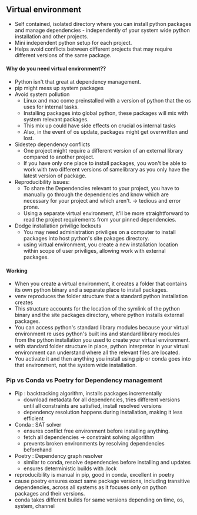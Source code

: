 ## Virtual environment
- Self contained, isolated directory where you can install python packages and manage dependencies - independently of your system wide python installation and other projects.
- Mini independent python setup for each project.
- Helps avoid conflicts between different projects that may require different versions of the same package.

#### Why do you need virtual environment??
- Python isn't that great at dependency management.
- pip might mess up system packages
- Avoid system pollution
    - Linux and mac come preinstalled with a version of python that the os uses for internal tasks.
    - Installing packages into global python, these packages will mix with system relevant packages. 
    - This mix up could have side effects on crucial os internal tasks
    - Also, in the event of os update, packages might get overwritten and lost.
- Sidestep dependency conflicts
    - One project might require a different version of an external library compared to another project.
    - If you have only one place to install packages, you won't be able to work with two different versions of samelibrary as you only have the latest version of package.
- Reproducibility issues:
    - To share the Dependencies relevant to your project, you have to manually go through the dependencies and know which are necessary for your project and which aren't. -> tedious and error prone.
    - Using a separate virtual environment, it'll be more straightforward to read the project requirements from your pinned dependencies.
- Dodge installation privilige lockouts
    - You may need administration priviliges on a computer to install packages into host python's site pakages directory.
    - using virtual environment, you create a new installation location within scope of user priviliges, allowing work with external packages.

#### Working
- When you create a virtual environment, it creates a folder that contains its own python binary and a separate place to install packages.
- venv reproduces the folder structure that a standard python installation creates
- This structure accounts for the location of the symlink of the python binary and the site packages directory, where python installs external packages.
- You can access python's standard library modules because your virtual environment re uses python's built ins and standard library modules from the python installation you used to create your virtual environment.
- with standard folder structure in place, python interpretor in your virtual environment can understand where all the relevant files are located.
- You activate it and then anything you install using pip or conda goes into that environment, not the system wide installation.

### Pip vs Conda vs Poetry for Dependency management
- Pip : backtracking algorithm, installs packages incrementally 
    - download metadata for all dependencies, tries different versions until all constraints are satisfied, install resolved versions
    - dependency resolution happens during installation, making it less efficient
- Conda : SAT solver
    - ensures conflict free environment before installing anything.
    - fetch all dependencies -> constraint solving algorithm
    - prevents broken environments by resolving dependencies beforehand
- Poetry : Dependency graph resolver
    - similar to conda, resolve dependencies before installing and updates
    - ensures deterministic builds with .lock
- reproducibility is manual in pip, good in conda, excellent in poetry
- cause poetry ensures exact same package versions, including transitive dependencies, across all systems as it focuses only on python packages and their versions.
- conda takes different builds for same versions depending on time, os, system, channel